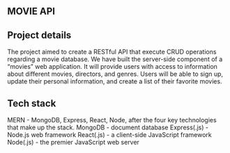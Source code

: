 ## MOVIE API
## Project details
The project aimed to create a RESTful API that execute CRUD operations regarding a movie database. We have built the server-side component of a “movies” web application. It will provide users with access to information about different movies, directors, and genres. Users will be able to sign up, update their personal information, and create a list of their favorite movies.

## Tech stack
MERN - MongoDB, Express, React, Node, after the four key technologies that make up the stack. MongoDB - document database Express(.js) - Node.js web framework React(.js) - a client-side JavaScript framework Node(.js) - the premier JavaScript web server
